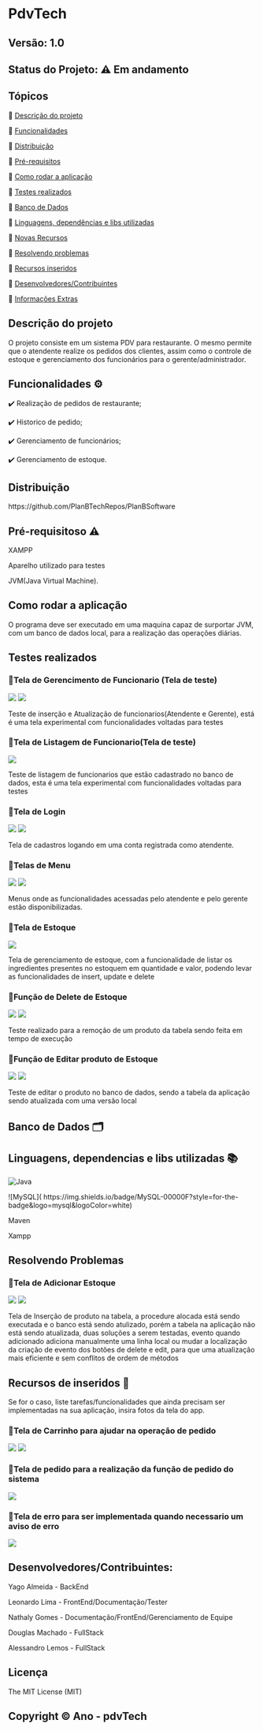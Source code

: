 # PdvTech
## Versão: 1.0 
## Status do Projeto: ⚠️ Em andamento

## Tópicos

🔹 <a href = "#Descrição" >Descrição do projeto </a>

🔹 <a href = "#Funcionalidade">Funcionalidades </a>

🔹 <a href = "#Distribuição">Distribuição</a>

🔹 <a href = "#Pré-requisitos">Pré-requisitos</a>

🔹 <a href = "#Como rodar a aplicação">Como rodar a aplicação</a>

🔹 <a href = "#Testes realizados">Testes realizados</a>

🔹 <a href = "#Banco de Dados">Banco de Dados</a>

🔹 <a href = "#Linguagens, dependências e libs utilizadas">Linguagens, dependências e libs utilizadas</a>

🔹 <a href = "#">Novas Recursos</a>

🔹 <a href = "#Resolvendo Problemas">Resolvendo problemas</a>

🔹 <a href = "#Recursos de inseridos">Recursos inseridos </a>

🔹 <a href = "#Desenvolvedores/Contribuintes:">Desenvolvedores/Contribuintes</a>

🔹 <a href = "#Informações Extras">Informações Extras</a>

<h2 id = "Descrição">Descrição do projeto</h2>
O projeto consiste em um sistema PDV para restaurante.
O mesmo permite que o atendente realize os pedidos dos clientes, assim como o controle de estoque e gerenciamento dos funcionários para o gerente/administrador.

<h2 id = "Funcionalidade">Funcionalidades ⚙️</h2> 
✔️ Realização de pedidos de restaurante;

✔️ Historico de pedido;

✔️ Gerenciamento de funcionários; 

✔️ Gerenciamento de estoque.

<h2 id = "Distribuição">Distribuição</h2>
https://github.com/PlanBTechRepos/PlanBSoftware

<h2 id = "Pré-requisitos">Pré-requisitoso ⚠️ </h2>    
<p>XAMPP</p> 
<p>Aparelho utilizado para testes</p>
<p>JVM(Java Virtual Machine).</p>

<h2 id = "Como rodar a aplicação">Como rodar a aplicação</h2>  
<p>O programa deve ser executado em uma maquina capaz de surportar JVM, com um banco de dados local, para a realização das operações diárias.</p>

<h2 id = "Testes realizados">Testes realizados</h2>
<h3>📝Tela de Gerencimento de Funcionario (Tela de teste)</h3>
 <img src="prints de teste/ger_funci.png"/>
 <img src="prints de teste/ger_funci_1.png"/>
 <p>Teste de inserção e Atualização de funcionarios(Atendente e Gerente), está é uma tela experimental com funcionalidades voltadas para testes</p>
<h3> 📝Tela de Listagem de Funcionario(Tela de teste)</h3>
 <img src="prints de teste/listar_funci.png"/>
 <p> Teste de listagem de funcionarios que estão cadastrado no banco de dados, esta é uma tela experimental com funcionalidades voltadas para testes</p> 
<h3> 📝Tela de Login</h3>
 <img src="prints de teste/login teste.png"/>
 <img src="prints de teste/login teste_2.png"/>
 <p>Tela de cadastros logando em uma conta registrada como atendente.</p>
<h3> 📝Telas de Menu</h3>
 <img src="prints de teste/menu_funcionario.png"/>
 <img src="prints de teste/menu_adm.png"/>
 <p>Menus onde as funcionalidades acessadas pelo atendente e pelo gerente estão disponibilizadas.</p>
 <h3> 📝Tela de Estoque</h3>
 <img src="prints de teste/storange.png"/>
 <p>Tela de gerenciamento de estoque, com a  funcionalidade de listar os ingredientes presentes no estoquem em quantidade e valor, podendo levar as funcionalidades de insert, update e delete</p>
   <h3> 📝Função de Delete de Estoque</h3>

  <img src="prints de teste/storange_delete.png"/>
 <img src="prints de teste/storange_delete_1.png"/>

 <p>Teste realizado para a remoção de um produto da tabela sendo feita em tempo  de execução</p> 
  <h3> 📝Função de Editar produto de Estoque</h3>

 <img src="prints de teste/storange_edit_1.png"/>
 <img src="prints de teste/storange_edit_2.png"/>
 <p> Teste de editar o produto no banco de dados, sendo a tabela da aplicação sendo atualizada com uma versão local</p> 


<h2 id = "Banco de Dados">Banco de Dados 🗂️</h2>  


<h2 id = "Linguagens, dependencias e libs utilizadas"> Linguagens, dependencias e libs utilizadas 📚</h2> 

![Java](https://img.shields.io/badge/Java-ED8B00?style=for-the-badge&logo=java&logoColor=white)
<p></p>
![MySQL](	https://img.shields.io/badge/MySQL-00000F?style=for-the-badge&logo=mysql&logoColor=white)

<p>Maven</p>
<p>Xampp</p>

<h2 id = "Resolvendo Problemas">Resolvendo Problemas</h2>  
<h3>📝Tela de Adicionar Estoque</h3>
<img src="prints de teste/storange_adicionar.png"/>
 <img src="prints de teste/storange_delete_1.png"/>

<p> Tela de Inserção de produto na tabela, a procedure alocada está sendo executada e o banco está sendo atulizado, porém a tabela na aplicação não está sendo atualizada, duas soluções a serem testadas, evento quando adicionado adiciona manualmente uma linha local ou mudar a localização da criação de evento dos botões de delete e edit, para que uma atualização mais eficiente e sem conflitos de ordem de métodos</p>

<h2 id = "Recursos de inseridos">Recursos de inseridos 🧰</h2>  
Se for o caso, liste tarefas/funcionalidades que ainda precisam ser implementadas na sua aplicação, insira fotos da tela do app.
<h3>📝Tela de Carrinho para ajudar na operação de pedido</h3>
<img src="prints de teste/carrinho_1.png"/>
<img src="prints de teste/carrinho_2.png"/>
<h3>📝Tela de pedido para a realização da função de pedido do sistema</h3>
<img src="prints de teste/order.png"/>
<h3>📝Tela de erro para ser implementada quando necessario um aviso de erro</h3>
<img src="prints de teste/warning.png"/>

<h2 id = "Desenvolvedores/Contribuintes:">Desenvolvedores/Contribuintes:</h2> 
<p>Yago Almeida - BackEnd</p>
<p>Leonardo Lima - FrontEnd/Documentação/Tester</p>
<p>Nathaly Gomes - Documentação/FrontEnd/Gerenciamento de Equipe</p>
<p>Douglas Machado - FullStack</p>
<p>Alessandro Lemos - FullStack</p>


<h2 id = "Informações Extras">Licença</h2> 
The MIT License (MIT)

## Copyright ©️ Ano - pdvTech
